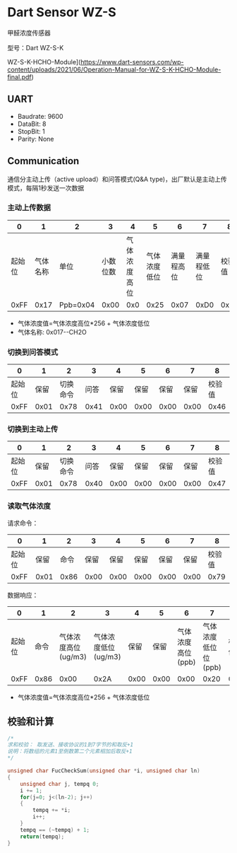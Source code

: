 # Dart Sensor WZ-S

甲醛浓度传感器

型号：Dart WZ-S-K 

WZ-S-K-HCHO-Module](https://www.dart-sensors.com/wp-content/uploads/2021/06/Operation-Manual-for-WZ-S-K-HCHO-Module-final.pdf)


## UART 
* Baudrate: 9600
* DataBit: 8
* StopBit: 1
* Parity: None

## Communication

通信分主动上传（active upload）和问答模式(Q&A type)，出厂默认是主动上传模式，每隔1秒发送一次数据

### 主动上传数据

| 0 | 1 | 2 | 3 | 4 | 5 | 6 | 7 | 8 |
|---|---|---|---|---|---|---|---|---|
|起始位|气体名称|单位|小数位数|气体浓度高位|气体浓度低位|满量程高位|满量程低位|校验值|
| 0xFF | 0x17 | Ppb=0x04 | 0x00 | 0x0 | 0x25 | 0x07 | 0xD0 | 0x25 |

* 气体浓度值=气体浓度高位*256 + 气体浓度低位
* 气体名称: 0x017--CH2O


### 切换到问答模式


| 0 | 1 | 2 | 3 | 4 | 5 | 6 | 7 | 8 |
|---|---|---|---|---|---|---|---|---|
|起始位|保留|切换命令|问答|保留|保留|保留|保留|校验值|
| 0xFF | 0x01 | 0x78 | 0x41 | 0x00 | 0x00 | 0x00 | 0x00 | 0x46 |

### 切换到主动上传


| 0 | 1 | 2 | 3 | 4 | 5 | 6 | 7 | 8 |
|---|---|---|---|---|---|---|---|---|
|起始位|保留|切换命令|问答|保留|保留|保留|保留|校验值|
| 0xFF | 0x01 | 0x78 | 0x40 | 0x00 | 0x00 | 0x00 | 0x00 | 0x47 |


### 读取气体浓度

请求命令：

| 0 | 1 | 2 | 3 | 4 | 5 | 6 | 7 | 8 |
|---|---|---|---|---|---|---|---|---|
|起始位|保留|命令|保留|保留|保留|保留|保留|校验值|
| 0xFF | 0x01 | 0x86 | 0x00 | 0x00 | 0x00 | 0x00 | 0x00 | 0x79

数据响应：

| 0 | 1 | 2 | 3 | 4 | 5 | 6 | 7 | 8 |
|---|---|---|---|---|---|---|---|---|
|起始位|命令|气体浓度高位(ug/m3)|气体浓度低位(ug/m3)|保留|保留|气体浓度高位(ppb)|气体浓度低位位(ppb)|校验值|
| 0xFF | 0x86 | 0x00 | 0x2A | 0x00 | 0x00 | 0x00 | 0x20 | 0x30

* 气体浓度值=气体浓度高位*256 + 气体浓度低位

## 校验和计算

```C
/*
求和校验： 取发送、接收协议的1到7字节的和取反+1
说明：将数组的元素1至倒数第二个元素相加后取反+1
*/

unsigned char FucCheckSum(unsigned char *i, unsigned char ln)
{
    unsigned char j, tempq 0;
    i += 1;
    for(j=0; j<(ln-2); j++)
    { 
        tempq += *i;
        i++;
    }
    tempq == (~tempq) + 1;
    return(tempq);
}


```




